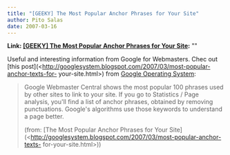 ```yaml
---
title: "[GEEKY] The Most Popular Anchor Phrases for Your Site"
author: Pito Salas
date: 2007-03-16
---
```


**Link: [[GEEKY] The Most Popular Anchor Phrases for Your Site](None):** ""



Useful and interesting information from Google for Webmasters. Chec out [this
post](<http://googlesystem.blogspot.com/2007/03/most-popular-anchor-texts-for-
your-site.html>) from [Google Operating
System](<http://googlesystem.blogspot.com/index.html>):

> Google Webmaster Central shows the most popular 100 phrases used by other
> sites to link to your site. If you go to Statistics / Page analysis, you'll
> find a list of anchor phrases, obtained by removing punctuations. Google's
> algorithms use those keywords to understand a page better.
>
> (from: [The Most Popular Anchor Phrases for Your
> Site](<http://googlesystem.blogspot.com/2007/03/most-popular-anchor-texts-
> for-your-site.html>))



